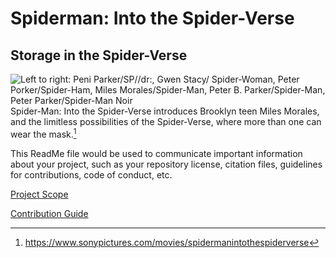 # Spiderman: Into the Spider-Verse
## Storage in the Spider-Verse

![Left to right: Peni Parker/SP//dr:, Gwen Stacy/ Spider-Woman, Peter Porker/Spider-Ham, Miles Morales/Spider-Man, Peter B. Parker/Spider-Man, Peter Parker/Spider-Man Noir](https://cdn.vox-cdn.com/thumbor/-jVygj1vcBQyc9JR-2OPWqXnKOg=/0x0:1777x744/920x613/filters:focal(724x143:1008x427):format(webp)/cdn.vox-cdn.com/uploads/chorus_image/image/62693936/MV5BMTgxODE5MDgyOV5BMl5BanBnXkFtZTgwMzkyODI4NjM_._V1_SX1777_CR0_0_1777_744_AL_.0.jpg)
Spider-Man: Into the Spider-Verse introduces Brooklyn teen Miles Morales, and the limitless possibilities of the Spider-Verse, where more than one can wear the mask.[^1]

This ReadMe file would be used to communicate important information about your project, such as your repository license, citation files, guidelines for contributions, code of conduct, etc.

[Project Scope](https://docs.google.com/document/d/1uE1ETnYna3g1spwNcKy_79ZVCF2suTOzuWAj_wh9BHQ/edit)

[Contribution Guide](https://docs.google.com/document/d/1Cd7ev9mOCkvoYgjK4sjD3d3J-Fhp6Tz7008RvaF1bH8/edit)

[^1]: https://www.sonypictures.com/movies/spidermanintothespiderverse
